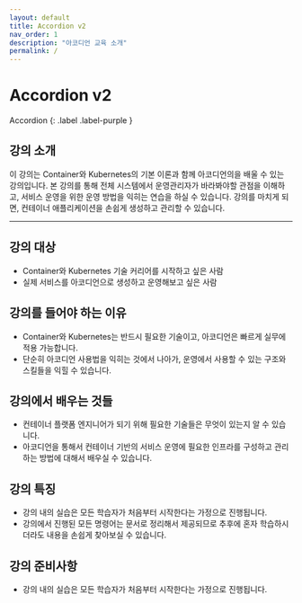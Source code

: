 ```yaml
---
layout: default
title: Accordion v2
nav_order: 1
description: "아코디언 교육 소개"
permalink: /
---
```


# Accordion v2 

Accordion
{: .label .label-purple }

## 강의 소개
이 강의는 Container와 Kubernetes의 기본 이론과 함께 아코디언의을 배울 수 있는 강의입니다. 
본 강의를 통해 전체 시스템에서 운영관리자가 바라봐야할 관점을 이해하고, 서비스 운영을 위한 운영 방법을 익히는 연습을 하실 수 있습니다. 
강의를 마치게 되면, 컨테이너 애플리케이션을 손쉽게 생성하고 관리할 수 있습니다.


---

## 강의 대상
- Container와 Kubernetes 기술 커리어를 시작하고 싶은 사람
- 실제 서비스를 아코디언으로 생성하고 운영해보고 싶은 사람

## 강의를 들어야 하는 이유
- Container와 Kubernetes는 반드시 필요한 기술이고, 아코디언은 빠르게 실무에 적용 가능합니다.
- 단순히 아코디언 사용법을 익히는 것에서 나아가, 운영에서 사용할 수 있는 구조와 스킬들을 익힐 수 있습니다.

## 강의에서 배우는 것들
- 컨테이너 플랫폼 엔지니어가 되기 위해 필요한 기술들은 무엇이 있는지 알 수 있습니다.
- 아코디언을 통해서 컨테이너 기반의 서비스 운영에 필요한 인프라를 구성하고 관리하는 방법에 대해서 배우실 수 있습니다.

## 강의 특징
- 강의 내의 실습은 모든 학습자가 처음부터 시작한다는 가정으로 진행됩니다.
- 강의에서 진행된 모든 명령어는 문서로 정리해서 제공되므로 추후에 혼자 학습하시더라도 내용을 손쉽게 찾아보실 수 있습니다.

## 강의 준비사항
- 강의 내의 실습은 모든 학습자가 처음부터 시작한다는 가정으로 진행됩니다.

